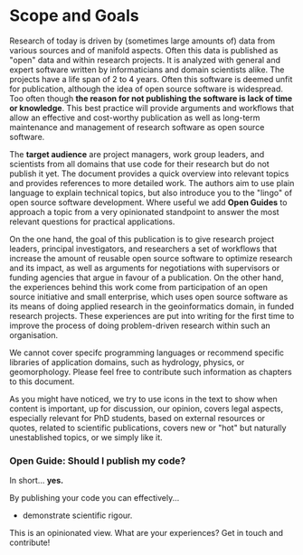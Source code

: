 # Scope and Goals

Research of today is driven by (sometimes large amounts of) data from various sources and of manifold aspects. Often this data is published as "open" data and within research projects. It is analyzed with general and expert software written by informaticians and domain scientists alike. The projects have a life span of 2 to 4 years. Often this software is deemed unfit for publication, although the idea of open source software is widespread. Too often though **the reason for not publishing the software is lack of time or knowledge**. This best practice will provide arguments and workflows that allow an effective and cost-worthy publication as well as long-term maintenance and management of research software as open source software.

The **target audience** are project managers, work group leaders, and scientists from all domains that use code for their research but do not publish it yet. The document provides a quick overview into relevant topics and provides references to more detailed work. The authors aim to use plain language to explain technical topics, but also introduce you to the "lingo" of open source software development. Where useful we add **<i class="octicon octicon-megaphone"></i> Open Guides** to approach a topic from a very opinionated standpoint to answer the most relevant questions for practical applications.

On the one hand, the goal of this publication is to give research project leaders, principal investigators, and researchers a set of workflows that increase the amount of reusable open source software to optimize research and its impact, as well as arguments for negotiations with supervisors or funding agencies that argue in favour of a publication.
On the other hand, the experiences behind this work come from participation of an open source initiative and small enterprise, which uses open source software as its means of doing applied research in the geoinformatics domain, in funded research projects. These experiences are put into writing for the first time to improve the process of doing problem-driven research within such an organisation.

We cannot cover specifc programming languages or recommend specific libraries of application domains, such as hydrology, physics, or geomorphology. Please feel free to <i class="octicon octicon-comment-discussion"></i> contribute such information as chapters to this document.

<!-- https://octicons.github.com/ -->
As you might have noticed, we try to use icons in the text to show when content is <i class="octicon octicon-alert"></i> important, up for <i class="octicon octicon-comment-discussion"></i> discussion, our <i class="octicon octicon-megaphone"></i> opinion, covers <i class="octicon octicon-law"></i> legal aspects, especially relevant for <i class="octicon octicon-mortar-board"></i> PhD students, based on <i class="octicon octicon-link-external"></i> external resources or <i class="octicon octicon-quote"></i> quotes, related to <i class="octicon octicon-pencil"></i> scientific publications, covers <i class="octicon octicon-pulse"></i> new or <i class="octicon octicon-flame"></i> "hot" but naturally unestablished topics, or we simply <i class="octicon octicon-heart"></i> like it.

<!-- http://styleguide.gitbook.com/ -->
<div class="panel panel-info">
    <div class="panel-heading">
        <h3 class="panel-title"><i class="octicon octicon-megaphone"></i> Open Guide: Should I publish my code?</h3>
    </div>
    <div class="panel-body">
        <p>In short... <b>yes.</b></p>
        <p>By publishing your code you can effectively...</p>
        <ul>
            <li>demonstrate scientific rigour.</li>
        </ul>
    </div>
    <div class="panel-footer">
        <i class="octicon octicon-comment-discussion"></i> This is an opinionated view. What are your experiences? Get in touch and contribute!
    </div>
</div>
